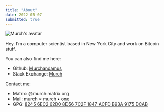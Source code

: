 ```yaml
---
title: "About"
date: 2022-05-07
submitted: true
---
```


![Murch's avatar](/images/murch.png)

Hey. I’m a computer scientist based in New York City and work on Bitcoin stuff.

You can also find me here:
- Github: [Murchandamus](https://github.com/Murchandamus)
- Stack Exchange: [Murch](http://bitcoin.stackexchange.com/users/5406/murch)

Contact me:
- Matrix: @murch:matrix.org
- Mail: murch ∝ murch • one
- GPG: [8245 6EC2 62D0 8D56 7C2F 1847 ACFD B93A 9175 DCAB](/9175dcab.asc)

